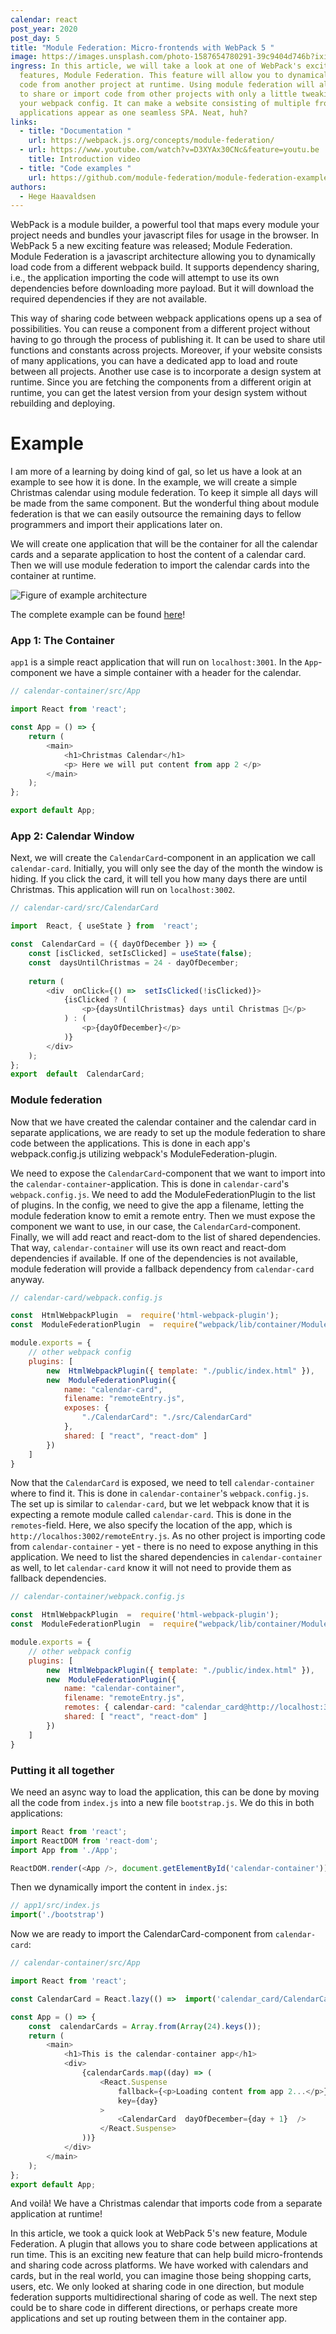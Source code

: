 ```yaml
---
calendar: react
post_year: 2020
post_day: 5
title: "Module Federation: Micro-frontends with WebPack 5 "
image: https://images.unsplash.com/photo-1587654780291-39c9404d746b?ixid=MXwxMjA3fDB8MHxwaG90by1wYWdlfHx8fGVufDB8fHw%3D&ixlib=rb-1.2.1&auto=format&fit=crop&w=1050&q=80
ingress: In this article, we will take a look at one of WebPack's exciting new
  features, Module Federation. This feature will allow you to dynamically load
  code from another project at runtime. Using module federation will allow you
  to share or import code from other projects with only a little tweaking in
  your webpack config. It can make a website consisting of multiple frontend
  applications appear as one seamless SPA. Neat, huh?
links:
  - title: "Documentation "
    url: https://webpack.js.org/concepts/module-federation/
  - url: https://www.youtube.com/watch?v=D3XYAx30CNc&feature=youtu.be
    title: Introduction video
  - title: "Code examples "
    url: https://github.com/module-federation/module-federation-examples
authors:
  - Hege Haavaldsen
---
```

WebPack is a module builder, a powerful tool that maps every module your project needs and bundles your javascript files for usage in the browser. In WebPack 5 a new exciting feature was released; Module Federation. Module Federation is a javascript architecture allowing you to dynamically load code from a different webpack build. It supports dependency sharing, i.e., the application importing the code will attempt to use its own dependencies before downloading more payload. But it will download the required dependencies if they are not available.  

This way of sharing code between webpack applications opens up a sea of possibilities. You can reuse a component from a different project without having to go through the process of publishing it. It can be used to share util functions and constants across projects. Moreover, if your website consists of many applications, you can have a dedicated app to load and route between all projects. Another use case is to incorporate a design system at runtime. Since you are fetching the components from a different origin at runtime, you can get the latest version from your design system without rebuilding and deploying. 

# Example 

I am more of a learning by doing kind of gal, so let us have a look at an example to see how it is done. In the example, we will create a simple Christmas calendar using module federation. To keep it simple all days will be made from the same component. But the wonderful thing about module federation is that we can easily outsource the remaining days to fellow programmers and import their applications later on. 

We will create one application that will be the container for all the calendar cards and a separate application to host the content of a calendar card. Then we will use module federation to import the calendar cards into the container at runtime. 

![Figure of example architecture](/assets/example.svg)

The complete example can be found [here](https://github.com/hegehaav/christmas-calendar)! 

### App 1: The Container

`app1` is a simple react application that will run on `localhost:3001`. In the `App`-component we have a simple container with a header for the calendar. 

```javascript
// calendar-container/src/App

import React from 'react';

const App = () => {	
	return (
		<main>
			<h1>Christmas Calendar</h1>
			<p> Here we will put content from app 2 </p>		 
		</main>
	);
};

export default App;
```

### App 2: Calendar Window

Next, we will create the `CalendarCard`-component in an application we call `calendar-card`. Initially, you will only see the day of the month the window is hiding. If you click the card, it will tell you how many days there are until Christmas. This application will run on `localhost:3002`.

```javascript
// calendar-card/src/CalendarCard

import  React, { useState } from  'react';

const  CalendarCard = ({ dayOfDecember }) => {
	const [isClicked, setIsClicked] = useState(false);
	const  daysUntilChristmas = 24 - dayOfDecember;
	
	return (
		<div  onClick={() =>  setIsClicked(!isClicked)}>	
			{isClicked ? (
				<p>{daysUntilChristmas} days until Christmas 🎅</p>
			) : (
				<p>{dayOfDecember}</p>
			)}
		</div>
	);
};
export  default  CalendarCard;
```

### Module federation

Now that we have created the calendar container and the calendar card in separate applications, we are ready to set up the module federation to share code between the applications. This is done in each app's webpack.config.js utilizing webpack's ModuleFederation-plugin.

We need to expose the `CalendarCard`-component that we want to import into the `calendar-container`-application. This is done in `calendar-card`'s `webpack.config.js`. We need to add the ModuleFederationPlugin to the list of plugins. In the config, we need to give the app a filename, letting the module federation know to emit a remote entry. Then we must expose the component we want to use, in our case, the `CalendarCard`-component. Finally, we will add react and react-dom to the list of shared dependencies. That way, `calendar-container` will use its own react and react-dom dependencies if available. If one of the dependencies is not available, module federation will provide a fallback dependency from `calendar-card` anyway.

```javascript
// calendar-card/webpack.config.js 

const  HtmlWebpackPlugin  =  require('html-webpack-plugin');
const  ModuleFederationPlugin  =  require("webpack/lib/container/ModuleFederationPlugin");

module.exports = {
	// other webpack config 
	plugins: [
		new  HtmlWebpackPlugin({ template: "./public/index.html" }),
		new  ModuleFederationPlugin({
			name: "calendar-card",
			filename: "remoteEntry.js",
			exposes: {
				"./CalendarCard": "./src/CalendarCard" 
			},
			shared: [ "react", "react-dom" ]
		})
	]	
}
```

Now that the `CalendarCard` is exposed, we need to tell `calendar-container` where to find it. This is done in `calendar-container`'s `webpack.config.js`. The set up is similar to `calendar-card`, but we let webpack know that it is expecting a remote module called `calendar-card`. This is done in the `remotes`-field. Here, we also specify the location of the app, which is  `http://localhos:3002/remoteEntry.js`.  As no other project is importing code from `calendar-container` - yet - there is no need to expose anything in this application. We need to list the shared dependencies in `calendar-container`  as well, to let `calendar-card` know it will not need to provide them as fallback dependencies.

```javascript
// calendar-container/webpack.config.js  

const  HtmlWebpackPlugin  =  require('html-webpack-plugin');
const  ModuleFederationPlugin  =  require("webpack/lib/container/ModuleFederationPlugin");

module.exports = {
	// other webpack config 
	plugins: [
		new  HtmlWebpackPlugin({ template: "./public/index.html" }),
		new  ModuleFederationPlugin({
			name: "calendar-container",
			filename: "remoteEntry.js",
			remotes: { calendar-card: "calendar_card@http://localhost:3002/remoteEntry.js" },
			shared: [ "react", "react-dom" ]
		})
	]	
}
```

### Putting it all together

We need an async way to load the application, this can be done by moving all the code from `index.js` into a new file `bootstrap.js`. We do this in both applications:

```javascript
import React from 'react';
import ReactDOM from 'react-dom';
import App from './App'; 

ReactDOM.render(<App />, document.getElementById('calendar-container'));

```

Then we dynamically import the content in `index.js`:

```javascript
// app1/src/index.js
import('./bootstrap')
```

Now we are ready to import the CalendarCard-component from `calendar-card`:

```javascript
// calendar-container/src/App

import React from 'react';

const CalendarCard = React.lazy(() =>  import('calendar_card/CalendarCard'));

const App = () => {
	const  calendarCards = Array.from(Array(24).keys());
	return (
		<main>
			<h1>This is the calendar-container app</h1>
			<div>
				{calendarCards.map((day) => (
					<React.Suspense
						fallback={<p>Loading content from app 2...</p>}
						key={day}
					>
						<CalendarCard  dayOfDecember={day + 1}  />
					</React.Suspense>
				))}
			</div>
		</main>
	);
};
export default App;
```

And voilà! We have a Christmas calendar that imports code from a separate application at runtime!

In this article, we took a quick look at WebPack 5's new feature, Module Federation. A plugin that allows you to share code between applications at run time. This is an exciting new feature that can help build micro-frontends and sharing code across platforms. We have worked with calendars and cards, but in the real world, you can imagine those being shopping carts, users, etc. We only looked at sharing code in one direction, but module federation supports multidirectional sharing of code as well. The next step could be to share code in different directions, or perhaps create more applications and set up routing between them in the container app.